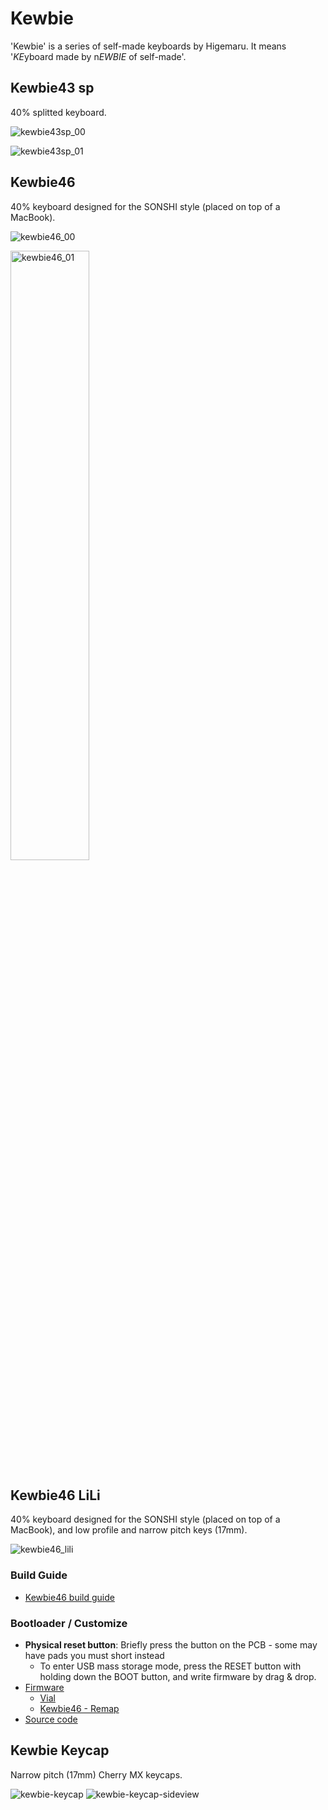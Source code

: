 # Kewbie

'Kewbie' is a series of self-made keyboards by Higemaru.
It means '*KE*yboard made by n*EWBIE* of self-made'.

## Kewbie43 sp
40% splitted keyboard.

![kewbie43sp_00](https://i.imgur.com/ulQjmfY.png)

![kewbie43sp_01](https://i.imgur.com/vHIxGZG.png)

## Kewbie46

40% keyboard designed for the SONSHI style (placed on top of a MacBook).

![kewbie46_00](https://i.imgur.com/eWcHN0J.png)

<img src="https://i.imgur.com/OsmuWYN.png" alt="kewbie46_01" width="50%" />

## Kewbie46 LiLi

40% keyboard designed for the SONSHI style (placed on top of a MacBook), and low profile and narrow pitch keys (17mm).

![kewbie46_lili](https://imgur.com/RKN4ofS.png)

### Build Guide

* [Kewbie46 build guide](kewbie46/guide)

### Bootloader / Customize

* **Physical reset button**: Briefly press the button on the PCB - some may have pads you must short instead
  * To enter USB mass storage mode, press the RESET button with holding down the BOOT button, and write firmware by drag & drop.
* [Firmware](firmware)
  * [Vial](https://vial.today/)
  * [Kewbie46 - Remap](https://remap-keys.app/catalog/hTfNsK0O3Sb1Jaafdm3x)
* [Source code](https://github.com/higemaru/qmk_firmware/)

## Kewbie Keycap

Narrow pitch (17mm) Cherry MX keycaps.

![kewbie-keycap](https://imgur.com/BCFj5uh.png)
![kewbie-keycap-sideview](https://imgur.com/MLvnXi3.png)

